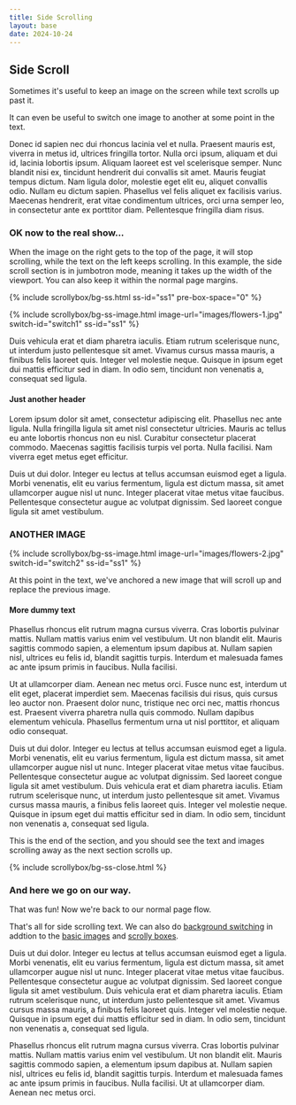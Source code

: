 ```yaml
---
title: Side Scrolling
layout: base
date: 2024-10-24
---
```


## Side Scroll
Sometimes it's useful to keep an image on the screen while text scrolls up past it.

It can even be useful to switch one image to another at some point in the text. 

Donec id sapien nec dui rhoncus lacinia vel et nulla. Praesent mauris est, viverra in metus id, ultrices fringilla tortor. Nulla orci ipsum, aliquam et dui id, lacinia lobortis ipsum. Aliquam laoreet est vel scelerisque semper. Nunc blandit nisi ex, tincidunt hendrerit dui convallis sit amet. Mauris feugiat tempus dictum. Nam ligula dolor, molestie eget elit eu, aliquet convallis odio. Nullam eu dictum sapien. Phasellus vel felis aliquet ex facilisis varius. Maecenas hendrerit, erat vitae condimentum ultrices, orci urna semper leo, in consectetur ante ex porttitor diam. Pellentesque fringilla diam risus.


### OK now to the real show...

When the image on the right gets to the top of the page, it will stop scrolling, while the text on the left keeps scrolling. In this example, the side scroll section is in jumbotron mode, meaning it takes up the width of the viewport. You can also keep it within the normal page margins.


<!-- 
  This is an unclosed div to define the side scroll area.
  It that needs to be closed with ss-close.
-->
{% include scrollybox/bg-ss.html
  ss-id="ss1"
  pre-box-space="0"
%}


{% include scrollybox/bg-ss-image.html
  image-url="images/flowers-1.jpg"
  switch-id="switch1"
  ss-id="ss1"
%}

Duis vehicula erat et diam pharetra iaculis. Etiam rutrum scelerisque nunc, ut interdum justo pellentesque sit amet. Vivamus cursus massa mauris, a finibus felis laoreet quis. Integer vel molestie neque. Quisque in ipsum eget dui mattis efficitur sed in diam. In odio sem, tincidunt non venenatis a, consequat sed ligula.

#### Just another header
Lorem ipsum dolor sit amet, consectetur adipiscing elit. Phasellus nec ante ligula. Nulla fringilla ligula sit amet nisl consectetur ultricies. Mauris ac tellus eu ante lobortis rhoncus non eu nisl. Curabitur consectetur placerat commodo. Maecenas sagittis facilisis turpis vel porta. Nulla facilisi. Nam viverra eget metus eget efficitur.

Duis ut dui dolor. Integer eu lectus at tellus accumsan euismod eget a ligula. Morbi venenatis, elit eu varius fermentum, ligula est dictum massa, sit amet ullamcorper augue nisl ut nunc. Integer placerat vitae metus vitae faucibus. Pellentesque consectetur augue ac volutpat dignissim. Sed laoreet congue ligula sit amet vestibulum. 



### ANOTHER IMAGE

{% include scrollybox/bg-ss-image.html
  image-url="images/flowers-2.jpg"
  switch-id="switch2"
  ss-id="ss1"
%}

At this point in the text, we've anchored a new image that will scroll up and replace the previous image. 


#### More dummy text
Phasellus rhoncus elit rutrum magna cursus viverra. Cras lobortis pulvinar mattis. Nullam mattis varius enim vel vestibulum. Ut non blandit elit. Mauris sagittis commodo sapien, a elementum ipsum dapibus at. Nullam sapien nisl, ultrices eu felis id, blandit sagittis turpis. Interdum et malesuada fames ac ante ipsum primis in faucibus. Nulla facilisi. 

Ut at ullamcorper diam. Aenean nec metus orci. Fusce nunc est, interdum ut elit eget, placerat imperdiet sem. Maecenas facilisis dui risus, quis cursus leo auctor non. Praesent dolor nunc, tristique nec orci nec, mattis rhoncus est. Praesent viverra pharetra nulla quis commodo. Nullam dapibus elementum vehicula. Phasellus fermentum urna ut nisl porttitor, et aliquam odio consequat.

Duis ut dui dolor. Integer eu lectus at tellus accumsan euismod eget a ligula. Morbi venenatis, elit eu varius fermentum, ligula est dictum massa, sit amet ullamcorper augue nisl ut nunc. Integer placerat vitae metus vitae faucibus. Pellentesque consectetur augue ac volutpat dignissim. Sed laoreet congue ligula sit amet vestibulum. Duis vehicula erat et diam pharetra iaculis. Etiam rutrum scelerisque nunc, ut interdum justo pellentesque sit amet. Vivamus cursus massa mauris, a finibus felis laoreet quis. Integer vel molestie neque. Quisque in ipsum eget dui mattis efficitur sed in diam. In odio sem, tincidunt non venenatis a, consequat sed ligula.

This is the end of the section, and you should see the text and images scrolling away as the next section scrolls up.

<!-- close side scroll tag -->
{% include scrollybox/bg-ss-close.html %}


### And here we go on our way.
That was fun! Now we're back to our normal page flow.

That's all for side scrolling text. We can also do [background switching](bg-switch) in addtion to the [basic images](images) and [scrolly boxes](bg-scrollbox).

Duis ut dui dolor. Integer eu lectus at tellus accumsan euismod eget a ligula. Morbi venenatis, elit eu varius fermentum, ligula est dictum massa, sit amet ullamcorper augue nisl ut nunc. Integer placerat vitae metus vitae faucibus. Pellentesque consectetur augue ac volutpat dignissim. Sed laoreet congue ligula sit amet vestibulum. Duis vehicula erat et diam pharetra iaculis. Etiam rutrum scelerisque nunc, ut interdum justo pellentesque sit amet. Vivamus cursus massa mauris, a finibus felis laoreet quis. Integer vel molestie neque. Quisque in ipsum eget dui mattis efficitur sed in diam. In odio sem, tincidunt non venenatis a, consequat sed ligula.

Phasellus rhoncus elit rutrum magna cursus viverra. Cras lobortis pulvinar mattis. Nullam mattis varius enim vel vestibulum. Ut non blandit elit. Mauris sagittis commodo sapien, a elementum ipsum dapibus at. Nullam sapien nisl, ultrices eu felis id, blandit sagittis turpis. Interdum et malesuada fames ac ante ipsum primis in faucibus. Nulla facilisi. Ut at ullamcorper diam. Aenean nec metus orci. 